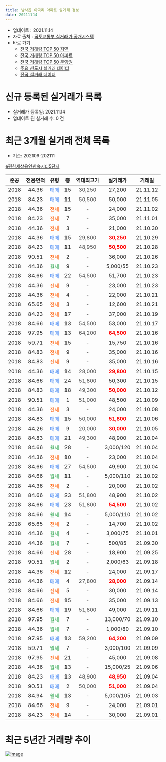 ```yaml
---
title: 남사읍 아곡리 아파트 실거래 정보
date: 20211114
---
```


* 업데이트 : 2021.11.14
* 자료 출처 : [국토교통부 실거래가 공개시스템](http://rt.molit.go.kr)
* 바로 가기
    * [전국 거래량 TOP 50 지역](https://apt-info.github.io/apt-trade-info/tr)
    * [전국 거래량 TOP 50 아파트](https://apt-info.github.io/apt-trade-info/ta)
    * [전국 거래량 TOP 50 분양권](https://apt-info.github.io/apt-trade-info/tb)
    * [주요 신도시 실거래 데이터](https://apt-info.github.io/apt-trade-info/newtown)
    * [전국 실거래 데이터](https://apt-info.github.io/apt-trade-info/all)



<script async src="https://pagead2.googlesyndication.com/pagead/js/adsbygoogle.js"></script>
<!-- 기본광고 -->
<ins class="adsbygoogle"
     style="display:block"
     data-ad-client="ca-pub-1142216861245946"
     data-ad-slot="4805727019"
     data-ad-format="auto"
     data-full-width-responsive="true"></ins>
<script>
     (adsbygoogle = window.adsbygoogle || []).push({});
</script>


# 신규 등록된 실거래가 목록

* 실거래가 등록일: 2021.11.14
* 업데이트 된 실거래 수: 0 건




<script async src="https://pagead2.googlesyndication.com/pagead/js/adsbygoogle.js"></script>
<!-- 기본광고 -->
<ins class="adsbygoogle"
     style="display:block"
     data-ad-client="ca-pub-1142216861245946"
     data-ad-slot="4805727019"
     data-ad-format="auto"
     data-full-width-responsive="true"></ins>
<script>
     (adsbygoogle = window.adsbygoogle || []).push({});
</script>


# 최근 3개월 실거래 전체 목록
* 기준: 202109-202111


[e편한세상용인한숲시티5단지](https://search.naver.com/search.naver?query=e%ED%8E%B8%ED%95%9C%EC%84%B8%EC%83%81%EC%9A%A9%EC%9D%B8%ED%95%9C%EC%88%B2%EC%8B%9C%ED%8B%B05%EB%8B%A8%EC%A7%80)

|준공|전용면적|유형|층|역대최고가|실거래가|거래일|
|:---:|:---:|:---:|:---:|:---:|:---:|:---:|
|2018|44.36|<span style="color:#4285F3">매매</span>|15|<span style="color:#444444">30,250</span>|27,200|21.11.12|
|2018|84.23|<span style="color:#4285F3">매매</span>|11|<span style="color:#444444">50,500</span>|50,000|21.11.05|
|2018|44.36|<span style="color:#FF5A00">전세</span>|15|<span style="color:#444444">-</span>|24,000|21.11.02|
|2018|84.23|<span style="color:#FF5A00">전세</span>|7|<span style="color:#444444">-</span>|35,000|21.11.01|
|2018|44.36|<span style="color:#FF5A00">전세</span>|3|<span style="color:#444444">-</span>|21,000|21.10.30|
|2018|44.36|<span style="color:#4285F3">매매</span>|15|<span style="color:#444444">29,800</span>|<b><span style="color:#FF0000">30,250</span></b>|21.10.29|
|2018|84.23|<span style="color:#4285F3">매매</span>|11|<span style="color:#444444">48,950</span>|<b><span style="color:#FF0000">50,500</span></b>|21.10.28|
|2018|90.51|<span style="color:#FF5A00">전세</span>|2|<span style="color:#444444">-</span>|36,000|21.10.26|
|2018|44.36|<span style="color:#34A853">월세</span>|9|<span style="color:#444444">-</span>|5,000/55|21.10.23|
|2018|84.66|<span style="color:#4285F3">매매</span>|22|<span style="color:#444444">54,500</span>|51,700|21.10.23|
|2018|44.36|<span style="color:#FF5A00">전세</span>|9|<span style="color:#444444">-</span>|23,000|21.10.23|
|2018|44.36|<span style="color:#FF5A00">전세</span>|4|<span style="color:#444444">-</span>|22,000|21.10.21|
|2018|65.65|<span style="color:#FF5A00">전세</span>|3|<span style="color:#444444">-</span>|12,600|21.10.21|
|2018|84.23|<span style="color:#FF5A00">전세</span>|17|<span style="color:#444444">-</span>|37,000|21.10.19|
|2018|84.66|<span style="color:#4285F3">매매</span>|13|<span style="color:#444444">54,500</span>|53,000|21.10.17|
|2018|97.95|<span style="color:#4285F3">매매</span>|13|<span style="color:#444444">64,200</span>|<b><span style="color:#FF0000">64,500</span></b>|21.10.16|
|2018|59.71|<span style="color:#FF5A00">전세</span>|15|<span style="color:#444444">-</span>|15,750|21.10.16|
|2018|84.83|<span style="color:#FF5A00">전세</span>|9|<span style="color:#444444">-</span>|35,000|21.10.16|
|2018|84.83|<span style="color:#FF5A00">전세</span>|9|<span style="color:#444444">-</span>|35,000|21.10.16|
|2018|44.36|<span style="color:#4285F3">매매</span>|14|<span style="color:#444444">28,000</span>|<b><span style="color:#FF0000">29,800</span></b>|21.10.15|
|2018|84.66|<span style="color:#4285F3">매매</span>|24|<span style="color:#444444">51,800</span>|50,300|21.10.15|
|2018|84.83|<span style="color:#4285F3">매매</span>|18|<span style="color:#444444">49,300</span>|<b><span style="color:#FF0000">50,000</span></b>|21.10.12|
|2018|90.51|<span style="color:#4285F3">매매</span>|1|<span style="color:#444444">51,000</span>|48,500|21.10.09|
|2018|44.36|<span style="color:#FF5A00">전세</span>|3|<span style="color:#444444">-</span>|24,000|21.10.08|
|2018|84.83|<span style="color:#4285F3">매매</span>|15|<span style="color:#444444">50,000</span>|<b><span style="color:#FF0000">51,800</span></b>|21.10.06|
|2018|44.26|<span style="color:#4285F3">매매</span>|9|<span style="color:#444444">20,000</span>|<b><span style="color:#FF0000">30,000</span></b>|21.10.05|
|2018|84.83|<span style="color:#4285F3">매매</span>|21|<span style="color:#444444">49,300</span>|48,900|21.10.04|
|2018|84.66|<span style="color:#34A853">월세</span>|28|<span style="color:#444444">-</span>|3,000/120|21.10.04|
|2018|44.36|<span style="color:#FF5A00">전세</span>|10|<span style="color:#444444">-</span>|23,000|21.10.04|
|2018|84.66|<span style="color:#4285F3">매매</span>|27|<span style="color:#444444">54,500</span>|49,900|21.10.04|
|2018|84.66|<span style="color:#34A853">월세</span>|11|<span style="color:#444444">-</span>|5,000/110|21.10.02|
|2018|44.36|<span style="color:#FF5A00">전세</span>|2|<span style="color:#444444">-</span>|20,000|21.10.02|
|2018|84.66|<span style="color:#4285F3">매매</span>|23|<span style="color:#444444">51,800</span>|48,900|21.10.02|
|2018|84.66|<span style="color:#4285F3">매매</span>|23|<span style="color:#444444">51,800</span>|<b><span style="color:#FF0000">54,500</span></b>|21.10.02|
|2018|84.66|<span style="color:#34A853">월세</span>|14|<span style="color:#444444">-</span>|5,000/110|21.10.02|
|2018|65.65|<span style="color:#FF5A00">전세</span>|2|<span style="color:#444444">-</span>|14,700|21.10.02|
|2018|44.36|<span style="color:#34A853">월세</span>|4|<span style="color:#444444">-</span>|3,000/75|21.10.01|
|2018|44.36|<span style="color:#34A853">월세</span>|7|<span style="color:#444444">-</span>|500/85|21.09.30|
|2018|84.66|<span style="color:#FF5A00">전세</span>|28|<span style="color:#444444">-</span>|18,900|21.09.25|
|2018|90.51|<span style="color:#34A853">월세</span>|2|<span style="color:#444444">-</span>|2,000/63|21.09.18|
|2018|44.36|<span style="color:#FF5A00">전세</span>|12|<span style="color:#444444">-</span>|24,000|21.09.17|
|2018|44.36|<span style="color:#4285F3">매매</span>|4|<span style="color:#444444">27,800</span>|<b><span style="color:#FF0000">28,000</span></b>|21.09.14|
|2018|84.66|<span style="color:#FF5A00">전세</span>|5|<span style="color:#444444">-</span>|30,000|21.09.14|
|2018|84.66|<span style="color:#FF5A00">전세</span>|15|<span style="color:#444444">-</span>|35,000|21.09.13|
|2018|84.66|<span style="color:#4285F3">매매</span>|19|<span style="color:#444444">51,800</span>|49,000|21.09.11|
|2018|97.95|<span style="color:#34A853">월세</span>|7|<span style="color:#444444">-</span>|13,000/70|21.09.10|
|2018|44.36|<span style="color:#34A853">월세</span>|7|<span style="color:#444444">-</span>|1,000/80|21.09.10|
|2018|97.95|<span style="color:#4285F3">매매</span>|13|<span style="color:#444444">59,200</span>|<b><span style="color:#FF0000">64,200</span></b>|21.09.09|
|2018|59.71|<span style="color:#34A853">월세</span>|7|<span style="color:#444444">-</span>|3,000/100|21.09.09|
|2018|97.95|<span style="color:#FF5A00">전세</span>|21|<span style="color:#444444">-</span>|45,000|21.09.08|
|2018|44.36|<span style="color:#34A853">월세</span>|13|<span style="color:#444444">-</span>|15,000/25|21.09.06|
|2018|84.23|<span style="color:#4285F3">매매</span>|13|<span style="color:#444444">48,900</span>|<b><span style="color:#FF0000">48,950</span></b>|21.09.04|
|2018|90.51|<span style="color:#4285F3">매매</span>|2|<span style="color:#444444">50,000</span>|<b><span style="color:#FF0000">51,000</span></b>|21.09.04|
|2018|84.94|<span style="color:#34A853">월세</span>|13|<span style="color:#444444">-</span>|5,000/105|21.09.03|
|2018|84.66|<span style="color:#FF5A00">전세</span>|9|<span style="color:#444444">-</span>|24,000|21.09.01|
|2018|84.23|<span style="color:#FF5A00">전세</span>|14|<span style="color:#444444">-</span>|30,000|21.09.01|



<script async src="https://pagead2.googlesyndication.com/pagead/js/adsbygoogle.js"></script>
<!-- 기본광고 -->
<ins class="adsbygoogle"
     style="display:block"
     data-ad-client="ca-pub-1142216861245946"
     data-ad-slot="4805727019"
     data-ad-format="auto"
     data-full-width-responsive="true"></ins>
<script>
     (adsbygoogle = window.adsbygoogle || []).push({});
</script>


# 최근 5년간 거래량 추이


<div style="width:100%;">
    <canvas id="deal_progress" height="200"></canvas>
</div>

<script>
new Chart(document.getElementById("deal_progress"), {
    type: 'line',
    data: {
        labels: ['21.01','21.02','21.03','21.04','21.05','21.06','21.07','21.08','21.09','21.10','21.11'],
        datasets: [{
            label: '매매/분양권',
            data: [1,4,8,9,16,14,13,15,5,15,2],
            borderColor: "rgba(66, 133, 243, 1)",
            backgroundColor: "rgba(66, 133, 243, 0.05)",
            borderWidth: 1,
            pointRadius: 0,
            fill: false,
            lineTension: 0
        },{
            label: '전/월세',
            data: [1,3,13,11,11,8,15,21,14,18,2],
            borderColor: "rgba(255, 90, 0, 1)",
            backgroundColor: "rgba(255, 90, 0, 0.05)",
            borderWidth: 1,
            pointRadius: 0,
            fill: false,
            lineTension: 0
        },{
            label: '합계',
            data: [2,7,21,20,27,22,28,36,19,33,4],
            borderColor: "rgba(0, 0, 0, 1)",
            backgroundColor: "rgba(0, 0, 0, 0.03)",
            borderWidth: 0.1,
            pointRadius: 0,
            fill: true,
            lineTension: 0
        }
        ]
    },
    options: {
        responsive: true,
        title: {
            display: false
        },
        tooltips: {
            mode: 'index',
            intersect: false
        },
        hover: {
            mode: 'nearest',
            intersect: true
        },
        scales: {
            xAxes: [{
                display: true,
                scaleLabel: {
                    display: true,
                    labelString: '년/월'
                }
            }],
            yAxes: [{
                display: true,
                ticks: {
                    suggestedMin: 0,
                },
                scaleLabel: {
                    display: true,
                    labelString: '실거래 수'
                }
            }]
        }
    }
});

</script>


[![image](https://apt-info.github.io/images/2020-01-03-apt-trade-info/1024x500.png)](https://play.google.com/store/apps/details?id=com.aptinfo.apttradeinfo)

